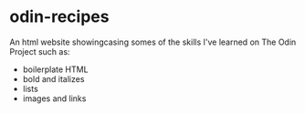 # odin-recipes
An html website showingcasing somes of the skills I've learned on The Odin Project such as:
- boilerplate HTML
- bold and italizes
- lists
- images and links